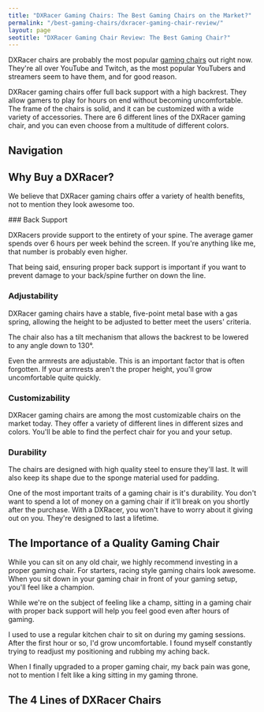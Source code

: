 ```yaml
---
title: "DXRacer Gaming Chairs: The Best Gaming Chairs on the Market?" 
permalink: "/best-gaming-chairs/dxracer-gaming-chair-review/"
layout: page
seotitle: "DXRacer Gaming Chair Review: The Best Gaming Chair?"
---
```


DXRacer chairs are probably the most popular [gaming chairs](/best-gaming-chairs/) out right now. They're all over YouTube and Twitch, as the most popular YouTubers and streamers seem to have them, and for good reason. 

DXRacer gaming chairs offer full back support with a high backrest. They allow gamers to play for hours on end without becoming uncomfortable. The frame of the chairs is solid, and it can be customized with a wide variety of accessories. There are 6 different lines of the DXRacer gaming chair, and you can even choose from a multitude of different colors. 

## Navigation 

<div id="base">
<div id="box">


</div>
</div>

## Why Buy a DXRacer?</h2> 

We believe that DXRacer gaming chairs offer a variety of health benefits, not to mention they look awesome too.

<div class="text-box-grey">
### Back Support 

DXRacers provide support to the entirety of your spine. The average gamer spends over 6 hours per week behind the screen. If you're anything like me, that number is probably even higher. 

That being said, ensuring proper back support is important if you want to prevent damage to your back/spine further on down the line. 

### Adjustability 

DXRacer gaming chairs have a stable, five-point metal base with a gas spring, allowing the height to be adjusted to better meet the users' criteria.  

The chair also has a tilt mechanism that allows the backrest to be lowered to any angle down to 130°. 

Even the armrests are adjustable. This is an important factor that is often forgotten. If your armrests aren't the proper height, you'll grow uncomfortable quite quickly. 

### Customizability

DXRacer gaming chairs are among the most customizable chairs on the market today. They offer a variety of different lines in different sizes and colors. You'll be able to find the perfect chair for you and your setup. 

### Durability 

The chairs are designed with high quality steel to ensure they'll last. It will also keep its shape due to the sponge material used for padding. 

One of the most important traits of a gaming chair is it's durability. You don't want to spend a lot of money on a gaming chair if it'll break on you shortly after the purchase. With a DXRacer, you won't have to worry about it giving out on you. They're designed to last a lifetime. 
</div>

## The Importance of a Quality Gaming Chair 

While you can sit on any old chair, we highly recommend investing in a proper gaming chair. For starters, racing style gaming chairs look awesome. When you sit down in your gaming chair in front of your gaming setup, you'll feel like a champion.

While we're on the subject of feeling like a champ, sitting in a gaming chair with proper back support will help you feel good even after hours of gaming. 

I used to use a regular kitchen chair to sit on during my gaming sessions. After the first hour or so, I'd grow uncomfortable. I found myself constantly trying to readjust my positioning and rubbing my aching back. 

When I finally upgraded to a proper gaming chair, my back pain was gone, not to mention I felt like a king sitting in my gaming throne. 

## The 4 Lines of DXRacer Chairs 